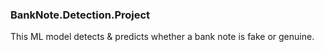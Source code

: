 ### BankNote.Detection.Project
This ML model detects &amp; predicts whether a bank note is fake or genuine.

